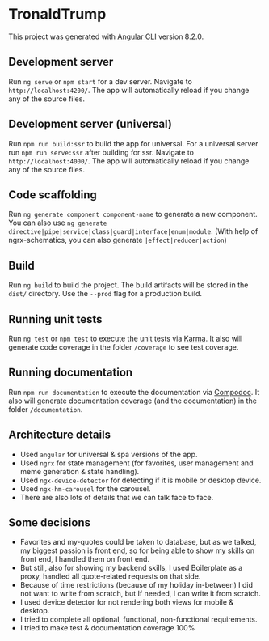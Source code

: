 # TronaldTrump

This project was generated with [Angular CLI](https://github.com/angular/angular-cli) version 8.2.0.

## Development server

Run `ng serve` or `npm start` for a dev server. Navigate to `http://localhost:4200/`. The app will automatically reload if you change any of the source files.

## Development server (universal)

Run `npm run build:ssr` to build the app for universal. For a universal server run `npm run serve:ssr` after building for ssr. Navigate to `http://localhost:4000/`. The app will automatically reload if you change any of the source files.

## Code scaffolding

Run `ng generate component component-name` to generate a new component. You can also use `ng generate directive|pipe|service|class|guard|interface|enum|module`. (With help of ngrx-schematics, you can also generate `|effect|reducer|action`)

## Build

Run `ng build` to build the project. The build artifacts will be stored in the `dist/` directory. Use the `--prod` flag for a production build.

## Running unit tests

Run `ng test` or `npm test` to execute the unit tests via [Karma](https://karma-runner.github.io). It also will generate code coverage in the folder `/coverage` to see test coverage.

## Running documentation

Run `npm run documentation` to execute the documentation via [Compodoc](https://compodoc.app). It also will generate documentation coverage (and the documentation) in the folder `/documentation`.

## Architecture details

- Used `angular` for universal & spa versions of the app.
- Used `ngrx` for state management (for favorites, user management and meme generation & state handling).
- Used `ngx-device-detector` for detecting if it is mobile or desktop device.
- Used `ngx-hm-carousel` for the carousel.
- There are also lots of details that we can talk face to face.

## Some decisions

- Favorites and my-quotes could be taken to database, but as we talked, my biggest passion is front end, so for being able to show my skills on front end, I handled them on front end.
- But still, also for showing my backend skills, I used Boilerplate as a proxy, handled all quote-related requests on that side.
- Because of time restrictions (because of my holiday in-between) I did not want to write from scratch, but If needed, I can write it from scratch.
- I used device detector for not rendering both views for mobile & desktop.
- I tried to complete all optional, functional, non-functional requirements.
- I tried to make test & documentation coverage 100%
